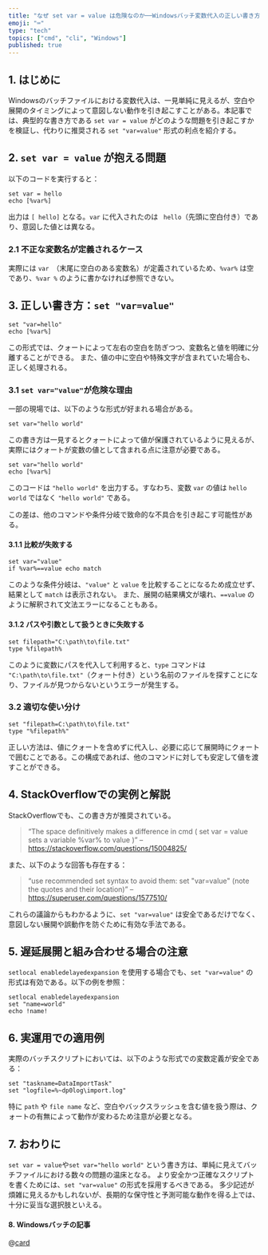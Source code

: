 ```yaml
---
title: "なぜ set var = value は危険なのか──Windowsバッチ変数代入の正しい書き方"
emoji: "⌨"
type: "tech"
topics: ["cmd", "cli", "Windows"]
published: true
---
```


## 1. はじめに
Windowsのバッチファイルにおける変数代入は、一見単純に見えるが、空白や展開のタイミングによって意図しない動作を引き起こすことがある。本記事では、典型的な書き方である `set var = value` がどのような問題を引き起こすかを検証し、代わりに推奨される `set "var=value"` 形式の利点を紹介する。

## 2. `set var = value` が抱える問題
以下のコードを実行すると：
``` bat:batchfile
set var = hello
echo [%var%]
```
出力は `[ hello]` となる。`var` に代入されたのは ` hello`（先頭に空白付き）であり、意図した値とは異なる。

### 2.1 不正な変数名が定義されるケース
実際には `var `（末尾に空白のある変数名）が定義されているため、`%var%` は空であり、`%var %` のように書かなければ参照できない。

## 3. 正しい書き方：`set "var=value"`
``` bat:batchfile
set "var=hello"
echo [%var%]
```

この形式では、クォートによって左右の空白を防ぎつつ、変数名と値を明確に分離することができる。
また、値の中に空白や特殊文字が含まれていた場合も、正しく処理される。

### 3.1 `set var="value"`が危険な理由
一部の現場では、以下のような形式が好まれる場合がある。
``` bat:batchfile
set var="hello world"
```

この書き方は一見するとクォートによって値が保護されているように見えるが、実際にはクォートが変数の値として含まれる点に注意が必要である。
``` bat:batchfile
set var="hello world"
echo [%var%]
```
このコードは `"hello world"` を出力する。すなわち、変数 `var` の値は `hello world` ではなく `"hello world"` である。

この差は、他のコマンドや条件分岐で致命的な不具合を引き起こす可能性がある。

#### 3.1.1 比較が失敗する
``` bat:batchfile
set var="value"
if %var%==value echo match
```
このような条件分岐は、`"value"` と `value` を比較することになるため成立せず、結果として `match` は表示されない。
また、展開の結果構文が壊れ、`==value` のように解釈されて文法エラーになることもある。

#### 3.1.2 パスや引数として扱うときに失敗する
``` bat:batchfile
set filepath="C:\path\to\file.txt"
type %filepath%
```

このように変数にパスを代入して利用すると、`type` コマンドは `"C:\path\to\file.txt"`（クォート付き）という名前のファイルを探すことになり、ファイルが見つからないというエラーが発生する。

### 3.2 適切な使い分け
``` bat:batchfile
set "filepath=C:\path\to\file.txt"
type "%filepath%"
```
正しい方法は、値にクォートを含めずに代入し、必要に応じて展開時にクォートで囲むことである。この構成であれば、他のコマンドに対しても安定して値を渡すことができる。

## 4. StackOverflowでの実例と解説
StackOverflowでも、この書き方が推奨されている。

>“The space definitively makes a difference in cmd ( set var = value sets a variable %var<space>% to <space>value )”
>– https://stackoverflow.com/questions/15004825/

また、以下のような回答も存在する：

>“use recommended set syntax to avoid them: set "var=value" (note the quotes and their location)”
>– https://superuser.com/questions/1577510/

これらの議論からもわかるように、`set "var=value"` は安全であるだけでなく、意図しない展開や誤動作を防ぐために有効な手法である。

## 5. 遅延展開と組み合わせる場合の注意
`setlocal enabledelayedexpansion` を使用する場合でも、`set "var=value"` の形式は有効である。以下の例を参照：
``` bat:batchfile
setlocal enabledelayedexpansion
set "name=world"
echo !name!
```

## 6. 実運用での適用例
実際のバッチスクリプトにおいては、以下のような形式での変数定義が安全である：
``` bat:batchfile
set "taskname=DataImportTask"
set "logfile=%~dp0log\import.log"
```
特に `path` や `file name` など、空白やバックスラッシュを含む値を扱う際は、クォートの有無によって動作が変わるため注意が必要となる。

## 7. おわりに
`set var = value`や`set var="hello world"` という書き方は、単純に見えてバッチファイルにおける数々の問題の温床となる。
より安全かつ正確なスクリプトを書くためには、`set "var=value"` の形式を採用するべきである。
多少記述が煩雑に見えるかもしれないが、長期的な保守性と予測可能な動作を得る上では、十分に妥当な選択肢といえる。

#### 8. Windowsバッチの記事
@[card](https://zenn.dev/nickelth/articles/batchtheworld)